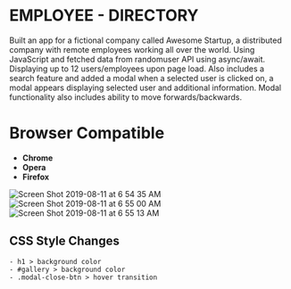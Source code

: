 # EMPLOYEE - DIRECTORY

 Built an app for a fictional company called Awesome Startup, a distributed company with remote employees working all over the world. Using JavaScript and fetched data from randomuser API using async/await. Displaying up to 12 users/employees upon page load. Also includes a search feature and added a modal when a selected user is clicked on, a modal appears displaying selected user and additional information. Modal functionality also includes ability to move forwards/backwards.


# Browser Compatible
- **Chrome**
- **Opera**
- **Firefox**


![Screen Shot 2019-08-11 at 6 54 35 AM](https://user-images.githubusercontent.com/6277603/62834799-277f7180-bc06-11e9-9f31-731fd4ed7f9a.png)
![Screen Shot 2019-08-11 at 6 55 00 AM](https://user-images.githubusercontent.com/6277603/62834800-277f7180-bc06-11e9-9c30-15cb8327b660.png)
![Screen Shot 2019-08-11 at 6 55 13 AM](https://user-images.githubusercontent.com/6277603/62834801-277f7180-bc06-11e9-996f-7848aefd9765.png)

## CSS Style Changes
    - h1 > background color
    - #gallery > background color
    - .modal-close-btn > hover transition 
